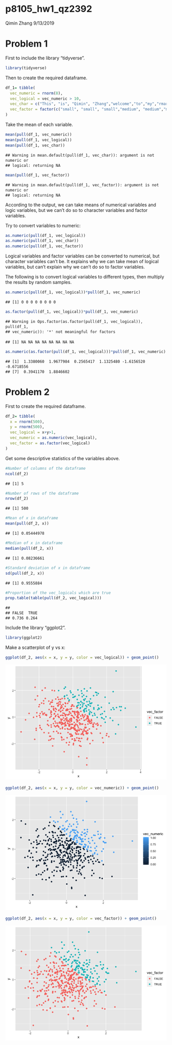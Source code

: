 p8105\_hw1\_qz2392
================
Qimin Zhang
9/13/2019

# Problem 1

First to include the library “tidyverse”.

``` r
library(tidyverse)
```

Then to create the required dataframe.

``` r
df_1= tibble(
  vec_numeric = rnorm(8),
  vec_logical = vec_numeric > 10,
  vec_char = c("This", "is", "Qimin", "Zhang","welcome","to","my","rmarkdown"),
  vec_factor = factor(c("small", "small", "small","medium", "medium","medium","large","large"))
)
```

Take the mean of each variable.

``` r
mean(pull(df_1, vec_numeric))
mean(pull(df_1, vec_logical))
mean(pull(df_1, vec_char))
```

    ## Warning in mean.default(pull(df_1, vec_char)): argument is not numeric or
    ## logical: returning NA

``` r
mean(pull(df_1, vec_factor))
```

    ## Warning in mean.default(pull(df_1, vec_factor)): argument is not numeric or
    ## logical: returning NA

According to the output, we can take means of numerical variables and
logic variables, but we can’t do so to character variables and factor
variables.

Try to convert variables to numeric:

``` r
as.numeric(pull(df_1, vec_logical))
as.numeric(pull(df_1, vec_char))
as.numeric(pull(df_1, vec_factor))
```

Logical variables and factor variables can be converted to numerical,
but character variables can’t be. It explains why we can take mean of
logical variables, but can’t explain why we can’t do so to factor
variables.

The following is to convert logical variables to different types, then
multiply the results by random
    samples.

``` r
as.numeric(pull(df_1, vec_logical))*pull(df_1, vec_numeric)
```

    ## [1] 0 0 0 0 0 0 0 0

``` r
as.factor(pull(df_1, vec_logical))*pull(df_1, vec_numeric)
```

    ## Warning in Ops.factor(as.factor(pull(df_1, vec_logical)), pull(df_1,
    ## vec_numeric)): '*' not meaningful for factors

    ## [1] NA NA NA NA NA NA NA NA

``` r
as.numeric(as.factor(pull(df_1, vec_logical)))*pull(df_1, vec_numeric)
```

    ## [1]  1.3380060  1.9677984  0.2565417  1.1325480 -1.6156520 -0.6718556
    ## [7]  0.3941170  1.8846602

# Problem 2

First to create the required dataframe.

``` r
df_2= tibble(
  x = rnorm(500),
  y = rnorm(500),
  vec_logical = x+y>1,
  vec_numeric = as.numeric(vec_logical),
  vec_factor = as.factor(vec_logical)
)
```

Get some descriptive statistics of the variables above.

``` r
#Number of columns of the dataframe
ncol(df_2)
```

    ## [1] 5

``` r
#Number of rows of the dataframe
nrow(df_2)
```

    ## [1] 500

``` r
#Mean of x in dataframe
mean(pull(df_2, x))
```

    ## [1] 0.05444978

``` r
#Median of x in dataframe
median(pull(df_2, x))
```

    ## [1] 0.08236661

``` r
#Standard deviation of x in dataframe
sd(pull(df_2, x))
```

    ## [1] 0.9555884

``` r
#Proportion of the vec_logicals which are true
prop.table(table(pull(df_2, vec_logical)))
```

    ## 
    ## FALSE  TRUE 
    ## 0.736 0.264

Include the library “ggplot2”.

``` r
library(ggplot2)
```

Make a scatterplot of y vs x:

``` r
ggplot(df_2, aes(x = x, y = y, color = vec_logical)) + geom_point()
```

![](p8105_hw1_qz2392_files/figure-gfm/unnamed-chunk-9-1.png)<!-- -->

``` r
ggplot(df_2, aes(x = x, y = y, color = vec_numeric)) + geom_point()
```

![](p8105_hw1_qz2392_files/figure-gfm/unnamed-chunk-9-2.png)<!-- -->

``` r
ggplot(df_2, aes(x = x, y = y, color = vec_factor)) + geom_point()
```

![](p8105_hw1_qz2392_files/figure-gfm/unnamed-chunk-9-3.png)<!-- -->
